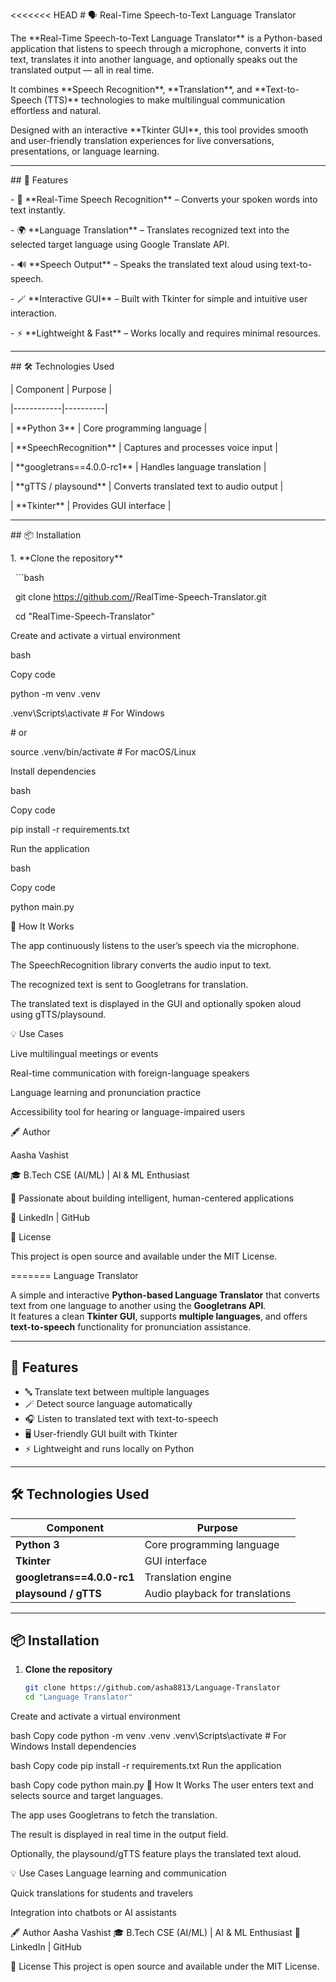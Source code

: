 <<<<<<< HEAD
\# 🗣️ Real-Time Speech-to-Text Language Translator



The \*\*Real-Time Speech-to-Text Language Translator\*\* is a Python-based application that listens to speech through a microphone, converts it into text, translates it into another language, and optionally speaks out the translated output — all in real time.  



It combines \*\*Speech Recognition\*\*, \*\*Translation\*\*, and \*\*Text-to-Speech (TTS)\*\* technologies to make multilingual communication effortless and natural.  

Designed with an interactive \*\*Tkinter GUI\*\*, this tool provides smooth and user-friendly translation experiences for live conversations, presentations, or language learning.



---



\## 🚀 Features



\- 🎤 \*\*Real-Time Speech Recognition\*\* – Converts your spoken words into text instantly.  

\- 🌍 \*\*Language Translation\*\* – Translates recognized text into the selected target language using Google Translate API.  

\- 🔊 \*\*Speech Output\*\* – Speaks the translated text aloud using text-to-speech.  

\- 🪄 \*\*Interactive GUI\*\* – Built with Tkinter for simple and intuitive user interaction.  

\- ⚡ \*\*Lightweight \& Fast\*\* – Works locally and requires minimal resources.  



---



\## 🛠️ Technologies Used



| Component | Purpose |

|------------|----------|

| \*\*Python 3\*\* | Core programming language |

| \*\*SpeechRecognition\*\* | Captures and processes voice input |

| \*\*googletrans==4.0.0-rc1\*\* | Handles language translation |

| \*\*gTTS / playsound\*\* | Converts translated text to audio output |

| \*\*Tkinter\*\* | Provides GUI interface |



---



\## 📦 Installation



1\. \*\*Clone the repository\*\*

&nbsp;  ```bash

&nbsp;  git clone https://github.com/<your-username>/RealTime-Speech-Translator.git

&nbsp;  cd "RealTime-Speech-Translator"

Create and activate a virtual environment



bash

Copy code

python -m venv .venv

.venv\\Scripts\\activate   # For Windows

\# or

source .venv/bin/activate  # For macOS/Linux

Install dependencies



bash

Copy code

pip install -r requirements.txt

Run the application



bash

Copy code

python main.py

🧠 How It Works

The app continuously listens to the user’s speech via the microphone.



The SpeechRecognition library converts the audio input to text.



The recognized text is sent to Googletrans for translation.



The translated text is displayed in the GUI and optionally spoken aloud using gTTS/playsound.



💡 Use Cases

Live multilingual meetings or events



Real-time communication with foreign-language speakers



Language learning and pronunciation practice



Accessibility tool for hearing or language-impaired users



🖋️ Author

Aasha Vashist

🎓 B.Tech CSE (AI/ML) | AI \& ML Enthusiast

💬 Passionate about building intelligent, human-centered applications

🔗 LinkedIn | GitHub



🪪 License

This project is open source and available under the MIT License.

=======
Language Translator

A simple and interactive **Python-based Language Translator** that converts text from one language to another using the **Googletrans API**.  
It features a clean **Tkinter GUI**, supports **multiple languages**, and offers **text-to-speech** functionality for pronunciation assistance.

---

## 🚀 Features

- 🔤 Translate text between multiple languages  
- 🪄 Detect source language automatically  
- 🎧 Listen to translated text with text-to-speech  
- 🖥️ User-friendly GUI built with Tkinter  
- ⚡ Lightweight and runs locally on Python

---

## 🛠️ Technologies Used

| Component | Purpose |
|------------|----------|
| **Python 3** | Core programming language |
| **Tkinter** | GUI interface |
| **googletrans==4.0.0-rc1** | Translation engine |
| **playsound / gTTS** | Audio playback for translations |

---

## 📦 Installation

1. **Clone the repository**
   ```bash
   git clone https://github.com/asha8813/Language-Translator
   cd "Language Translator"
Create and activate a virtual environment

bash
Copy code
python -m venv .venv
.venv\Scripts\activate   # For Windows
Install dependencies

bash
Copy code
pip install -r requirements.txt
Run the application

bash
Copy code
python main.py
🧠 How It Works
The user enters text and selects source and target languages.

The app uses Googletrans to fetch the translation.

The result is displayed in real time in the output field.

Optionally, the playsound/gTTS feature plays the translated text aloud.

💡 Use Cases
Language learning and communication

Quick translations for students and travelers

Integration into chatbots or AI assistants

🖋️ Author
Aasha Vashist
🎓 B.Tech CSE (AI/ML) | AI & ML Enthusiast
🔗 LinkedIn | GitHub

🪪 License
This project is open source and available under the MIT License.

